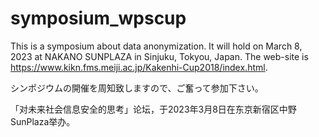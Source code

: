 # symposium_wpscup
This is a symposium about data anonymization.
It will hold on March 8, 2023 at NAKANO SUNPLAZA in Sinjuku, Tokyou, Japan.
The web-site is https://www.kikn.fms.meiji.ac.jp/Kakenhi-Cup2018/index.html.

シンポジウムの開催を周知致しますので、ご奮って参加下さい。

「对未来社会信息安全的思考」论坛，于2023年3月8日在东京新宿区中野SunPlaza举办。
